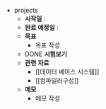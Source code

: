 - projects
	- **시작일** :
	- **완료 예정일** :
	- **목표**
		- 목표 작성
	- DONE **시험보기**
	- **관련 자료**
		- [[데이터 베이스 시스템]]
		- [[컴파일러구성]]
	- **메모**
		- 메모 작성